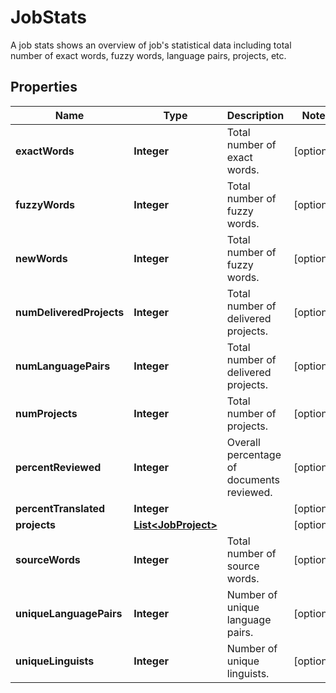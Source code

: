 

# JobStats

A job stats shows an overview of job's statistical data including total number of exact words, fuzzy words, language pairs, projects, etc. 
## Properties

Name | Type | Description | Notes
------------ | ------------- | ------------- | -------------
**exactWords** | **Integer** | Total number of exact words. |  [optional]
**fuzzyWords** | **Integer** | Total number of fuzzy words. |  [optional]
**newWords** | **Integer** | Total number of fuzzy words. |  [optional]
**numDeliveredProjects** | **Integer** | Total number of delivered projects. |  [optional]
**numLanguagePairs** | **Integer** | Total number of delivered projects. |  [optional]
**numProjects** | **Integer** | Total number of projects. |  [optional]
**percentReviewed** | **Integer** | Overall percentage of documents reviewed. |  [optional]
**percentTranslated** | **Integer** |  |  [optional]
**projects** | [**List&lt;JobProject&gt;**](JobProject.md) |  |  [optional]
**sourceWords** | **Integer** | Total number of source words. |  [optional]
**uniqueLanguagePairs** | **Integer** | Number of unique language pairs. |  [optional]
**uniqueLinguists** | **Integer** | Number of unique linguists. |  [optional]



